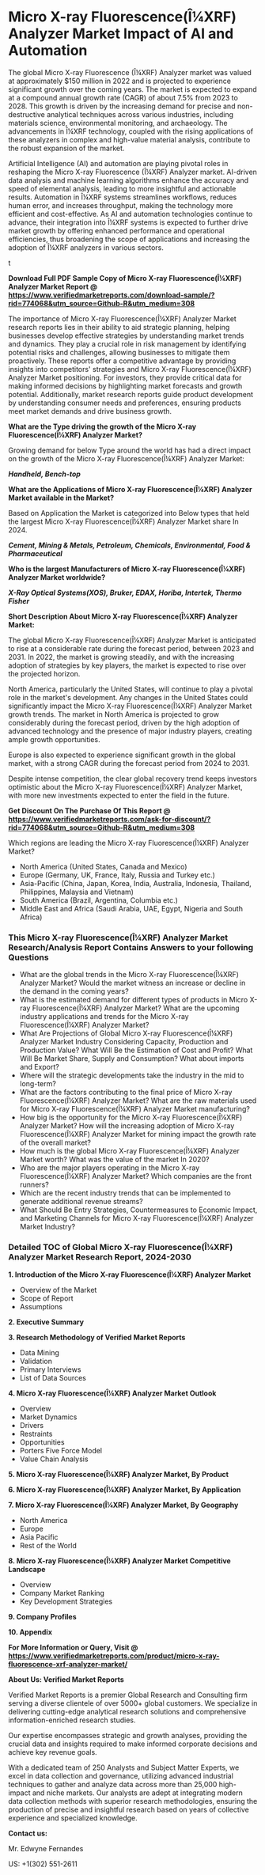 <meta name="title" content="Global Micro X-ray Fluorescence(Î¼XRF) Analyzer Market Impact of AI and Automation"><meta name="description" content="The global Micro X-ray Fluorescence (Î¼XRF) Analyzer market was valued at approximately $150 million in 2022 and is projected to experience significant growth over the"><meta name="title" content="Micro X-ray Fluorescence(Î¼XRF) Analyzer Market Size, Share, Scope, Trends, Growth, Opportunities, Analysis, Forecast"><h1>Micro X-ray Fluorescence(Î¼XRF) Analyzer Market Impact of AI and Automation</h1><p>The global Micro X-ray Fluorescence (Î¼XRF) Analyzer market was valued at approximately $150 million in 2022 and is projected to experience significant growth over the coming years. The market is expected to expand at a compound annual growth rate (CAGR) of about 7.5% from 2023 to 2028. This growth is driven by the increasing demand for precise and non-destructive analytical techniques across various industries, including materials science, environmental monitoring, and archaeology. The advancements in Î¼XRF technology, coupled with the rising applications of these analyzers in complex and high-value material analysis, contribute to the robust expansion of the market.</p><p>Artificial Intelligence (AI) and automation are playing pivotal roles in reshaping the Micro X-ray Fluorescence (Î¼XRF) Analyzer market. AI-driven data analysis and machine learning algorithms enhance the accuracy and speed of elemental analysis, leading to more insightful and actionable results. Automation in Î¼XRF systems streamlines workflows, reduces human error, and increases throughput, making the technology more efficient and cost-effective. As AI and automation technologies continue to advance, their integration into Î¼XRF systems is expected to further drive market growth by offering enhanced performance and operational efficiencies, thus broadening the scope of applications and increasing the adoption of Î¼XRF analyzers in various sectors.</p>t</p><p id="" class=""><strong>Download Full PDF Sample Copy of Micro X-ray Fluorescence(Î¼XRF) Analyzer Market Report @ <a href="https://www.verifiedmarketreports.com/download-sample/?rid=774068&utm_source=Github-R&utm_medium=308" target="_blank">https://www.verifiedmarketreports.com/download-sample/?rid=774068&utm_source=Github-R&utm_medium=308</a></strong></p><p>The importance of&nbsp;Micro X-ray Fluorescence(Î¼XRF) Analyzer Market research reports lies in their ability to aid strategic planning, helping businesses develop effective strategies by understanding market trends and dynamics. They play a crucial role in risk management by identifying potential risks and challenges, allowing businesses to mitigate them proactively. These reports offer a competitive advantage by providing insights into competitors' strategies and Micro X-ray Fluorescence(Î¼XRF) Analyzer Market positioning. For investors, they provide critical data for making informed decisions by highlighting market forecasts and growth potential. Additionally, market research reports guide product development by understanding consumer needs and preferences, ensuring products meet market demands and drive business growth.</p><p><strong>What are the&nbsp;Type driving the growth of the Micro X-ray Fluorescence(Î¼XRF) Analyzer Market?</strong></p><p id="" class="">Growing demand for below Type around the world has had a direct impact on the growth of the Micro X-ray Fluorescence(Î¼XRF) Analyzer Market:</p><em><strong>Handheld, Bench-top</strong></em></p><strong>What are the&nbsp;Applications&nbsp;of Micro X-ray Fluorescence(Î¼XRF) Analyzer Market available in the Market?</strong></p><p id="" class="">Based on Application the Market is categorized into Below types that held the largest Micro X-ray Fluorescence(Î¼XRF) Analyzer Market share In 2024.</p><em><strong>Cement, Mining & Metals, Petroleum, Chemicals, Environmental, Food & Pharmaceutical</strong></em></p><strong>Who is the largest Manufacturers of Micro X-ray Fluorescence(Î¼XRF) Analyzer Market worldwide?</strong></p><p><em><strong>X-Ray Optical Systems(XOS), Bruker, EDAX, Horiba, Intertek, Thermo Fisher</strong></em></p><p id="" class=""><strong>Short Description About Micro X-ray Fluorescence(Î¼XRF) Analyzer Market:</strong></p><p>The global Micro X-ray Fluorescence(Î¼XRF) Analyzer Market is anticipated to rise at a considerable rate during the forecast period, between 2023 and 2031. In 2022, the market is growing steadily, and with the increasing adoption of strategies by key players, the market is expected to rise over the projected horizon.</p><p>North America, particularly the United States, will continue to play a pivotal role in the market's development. Any changes in the United States could significantly impact the Micro X-ray Fluorescence(Î¼XRF) Analyzer Market growth trends. The market in North America is projected to grow considerably during the forecast period, driven by the high adoption of advanced technology and the presence of major industry players, creating ample growth opportunities.</p><p>Europe is also expected to experience significant growth in the global market, with a strong CAGR during the forecast period from 2024 to 2031.</p><p>Despite intense competition, the clear global recovery trend keeps investors optimistic about the Micro X-ray Fluorescence(Î¼XRF) Analyzer Market, with more new investments expected to enter the field in the future.</p><p id="" class=""><strong>Get Discount On The Purchase Of This Report @ <a href="https://www.verifiedmarketreports.com/ask-for-discount/?rid=774068&utm_source=Github-R&utm_medium=308" target="_blank">https://www.verifiedmarketreports.com/ask-for-discount/?rid=774068&utm_source=Github-R&utm_medium=308</a></strong></p>Which regions are leading the Micro X-ray Fluorescence(Î¼XRF) Analyzer Market?</p><ul><li>North America (United States, Canada and Mexico)</li><li>Europe (Germany, UK, France, Italy, Russia and Turkey etc.)</li><li>Asia-Pacific (China, Japan, Korea, India, Australia, Indonesia, Thailand, Philippines, Malaysia and Vietnam)</li><li>South America (Brazil, Argentina, Columbia etc.)</li><li>Middle East and Africa (Saudi Arabia, UAE, Egypt, Nigeria and South Africa)</li></ul><h3 id="" class="">This Micro X-ray Fluorescence(Î¼XRF) Analyzer Market Research/Analysis Report Contains Answers to your following Questions</h3><ul><li>What are the global trends in the Micro X-ray Fluorescence(Î¼XRF) Analyzer Market? Would the market witness an increase or decline in the demand in the coming years?</li><li>What is the estimated demand for different types of products in Micro X-ray Fluorescence(Î¼XRF) Analyzer Market? What are the upcoming industry applications and trends for the Micro X-ray Fluorescence(Î¼XRF) Analyzer Market?</li><li>What Are Projections of Global Micro X-ray Fluorescence(Î¼XRF) Analyzer Market Industry Considering Capacity, Production and Production Value? What Will Be the Estimation of Cost and Profit? What Will Be Market Share, Supply and Consumption? What about imports and Export?</li><li>Where will the strategic developments take the industry in the mid to long-term?</li><li>What are the factors contributing to the final price of Micro X-ray Fluorescence(Î¼XRF) Analyzer Market? What are the raw materials used for Micro X-ray Fluorescence(Î¼XRF) Analyzer Market manufacturing?</li><li>How big is the opportunity for the Micro X-ray Fluorescence(Î¼XRF) Analyzer Market? How will the increasing adoption of Micro X-ray Fluorescence(Î¼XRF) Analyzer Market for mining impact the growth rate of the overall market?</li><li>How much is the global Micro X-ray Fluorescence(Î¼XRF) Analyzer Market worth? What was the value of the market In 2020?</li><li>Who are the major players operating in the Micro X-ray Fluorescence(Î¼XRF) Analyzer Market? Which companies are the front runners?</li><li>Which are the recent industry trends that can be implemented to generate additional revenue streams?</li><li>What Should Be Entry Strategies, Countermeasures to Economic Impact, and Marketing Channels for Micro X-ray Fluorescence(Î¼XRF) Analyzer Market Industry?</li></ul><h3 id="" class="">Detailed TOC of Global Micro X-ray Fluorescence(Î¼XRF) Analyzer Market Research Report, 2024-2030</h3><p id="" class=""><strong>1. Introduction of the Micro X-ray Fluorescence(Î¼XRF) Analyzer Market</strong></p><ul><li>Overview of the Market</li><li>Scope of Report</li><li>Assumptions</li></ul><p id="" class=""><strong>2. Executive Summary</strong></p><p id="" class=""><strong>3. Research Methodology of Verified Market Reports</strong></p><ul><li>Data Mining</li><li>Validation</li><li>Primary Interviews</li><li>List of Data Sources</li></ul><p id="" class=""><strong>4. Micro X-ray Fluorescence(Î¼XRF) Analyzer Market Outlook</strong></p><ul><li>Overview</li><li>Market Dynamics</li><li>Drivers</li><li>Restraints</li><li>Opportunities</li><li>Porters Five Force Model</li><li>Value Chain Analysis</li></ul><p id="" class=""><strong>5. Micro X-ray Fluorescence(Î¼XRF) Analyzer Market, By Product</strong></p><p id="" class=""><strong>6. Micro X-ray Fluorescence(Î¼XRF) Analyzer Market, By Application</strong></p><p id="" class=""><strong>7. Micro X-ray Fluorescence(Î¼XRF) Analyzer Market, By Geography</strong></p><ul><li>North America</li><li>Europe</li><li>Asia Pacific</li><li>Rest of the World</li></ul><p id="" class=""><strong>8. Micro X-ray Fluorescence(Î¼XRF) Analyzer Market Competitive Landscape</strong></p><ul><li>Overview</li><li>Company Market Ranking</li><li>Key Development Strategies</li></ul><p id="" class=""><strong>9. Company Profiles</strong></p><p id="" class=""><strong>10. Appendix</strong></p><p id="" class=""><strong>For More Information or Query, Visit @ <a href="https://www.verifiedmarketreports.com/product/micro-x-ray-fluorescence-xrf-analyzer-market/" target="_blank">https://www.verifiedmarketreports.com/product/micro-x-ray-fluorescence-xrf-analyzer-market/</a></strong></p><p id="" class=""><strong>About Us: Verified Market Reports</strong></p><p id="" class="">Verified Market Reports is a premier Global Research and Consulting firm serving a diverse clientele of over 5000+ global customers. We specialize in delivering cutting-edge analytical research solutions and comprehensive information-enriched research studies.</p><p id="" class="">Our expertise encompasses strategic and growth analyses, providing the crucial data and insights required to make informed corporate decisions and achieve key revenue goals.</p><p id="" class="">With a dedicated team of 250 Analysts and Subject Matter Experts, we excel in data collection and governance, utilizing advanced industrial techniques to gather and analyze data across more than 25,000 high-impact and niche markets. Our analysts are adept at integrating modern data collection methods with superior research methodologies, ensuring the production of precise and insightful research based on years of collective experience and specialized knowledge.</p><p id="" class=""><strong>Contact us:</strong></p><p id="" class="">Mr. Edwyne Fernandes</p><p id="" class="">US: +1(302) 551-2611</p>